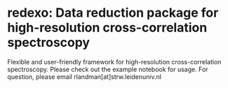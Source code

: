 # redexo: Data reduction package for high-resolution cross-correlation spectroscopy
Flexible and user-friendly framework for high-resolution cross-correlation spectroscopy. Please check out the example notebook for usage.
For question, please email rlandman[at]strw.leidenuniv.nl

